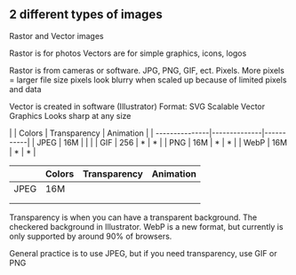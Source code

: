 
2 different types of images
----------------------------

Rastor and Vector images

Rastor is for photos
Vectors are for simple graphics, icons, logos

Rastor is from cameras or software.  JPG, PNG, GIF, ect.  Pixels.  More pixels = larger file size
pixels look blurry when scaled up because of limited pixels and data

Vector is created in software (Illustrator)
Format: SVG  Scalable Vector Graphics
Looks sharp at any size

|       | Colors | Transparency | Animation |
| ---------------|--------------|-----------|
| JPEG  |  16M   |              |           |
| GIF   |  256   |       *      |     *     |
| PNG   |  16M   |       *      |     *     |
| WebP  |  16M   |       *      |     *     |



|      | Colors | Transparency | Animation |  
|------|--------|--------------|-----------|
| JPEG |   16M  |  |  |  |
|  |  |  |  |  |
|  |  |  |  |  |

Transparency is when you can have a transparent background.  The checkered background in Illustrator.
WebP is a new format, but currently is only supported by around 90% of browsers.

General practice is to use JPEG, but if you need transparency, use GIF or PNG
